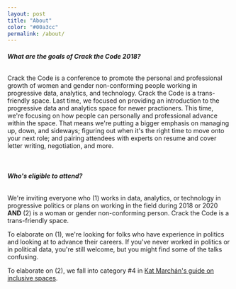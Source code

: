 ```yaml
---
layout: post
title: "About"
color: "#00a3cc"
permalink: /about/
---
```


###### **What are the goals of Crack the Code 2018?**

Crack the Code is a conference to promote the personal and professional 
growth of women and gender non-conforming people working in progressive data, analytics, and technology. Crack the Code is a trans-friendly space. Last time, we focused on providing an introduction to the progressive data and analytics space for newer practioners. This time, we're focusing on how people can personally and professional advance within the space. That means we're putting a bigger emphasis on managing up, down, and sideways; figuring out when it's the right time to move onto your next role; and pairing attendees with experts on resume and cover letter writing, negotiation, and more.

<br/>

###### **Who's eligible to attend?**

We're inviting everyone who (1) works in data, analytics, or technology in progressive politics or plans on working in the field during 2018 or 2020 **AND** (2) is a woman or gender non-conforming person. Crack the Code is a trans-friendly space.

To elaborate on (1), we're looking for folks who have experience in politics and looking at to advance their careers. If you've never worked in politics or in political data, you're still welcome, but you might find some of the talks confusing.

To elaborate on (2), we fall into category #4 in [Kat Marchán's guide on inclusive spaces](https://medium.com/@maybekatz/on-the-design-of-womens-spaces-72bf8f396dc0).

<br/>





